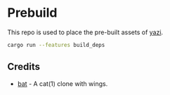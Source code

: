 # Prebuild

This repo is used to place the pre-built assets of [yazi](https://github.com/sxyazi/yazi).

```bash
cargo run --features build_deps
```

## Credits

- [bat](https://github.com/sharkdp/bat) - A cat(1) clone with wings.
